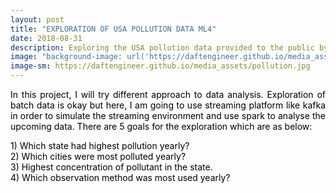 ```yaml
---
layout: post
title: "EXPLORATION OF USA POLLUTION DATA ML4"
date: 2018-08-31
description: Exploring the USA pollution data provided to the public by EPA
image: "background-image: url('https://daftengineer.github.io/media_assets/pollution.jpg');"
image-sm: https://daftengineer.github.io/media_assets/pollution.jpg
---
```


<div style="color:black;"><p></p>
<p style="text-align:justify;">In this project, I will try different approach to data analysis. Exploration of batch data is okay but here, I am going to use streaming platform like kafka in order to simulate the streaming environment and use spark to analyse the upcoming data. There are 5 goals for the exploration which are as below:</p>
<p>1) Which state had highest pollution yearly?<br />
   2) Which cities were most polluted yearly?<br />
   3) Highest concentration of pollutant in the state.<br />
   4) Which observation method was most used yearly?<br />
</p>
</div>
